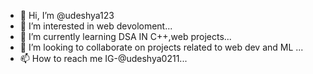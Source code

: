 - 👋 Hi, I’m @udeshya123
- 👀 I’m interested in web devoloment...
- 🌱 I’m currently learning DSA IN C++,web projects...
- 💞️ I’m looking to collaborate on projects related to web dev and ML ...
- 📫 How to reach me IG-@udeshya0211...

<!---
udeshya123/udeshya123 is a ✨ special ✨ repository because its `README.md` (this file) appears on your GitHub profile.
You can click the Preview link to take a look at your changes.
--->
